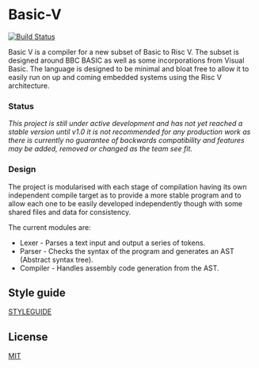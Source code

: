 # Basic-V

[![Build Status](https://travis-ci.com/c0rp3n/basic-v.svg?token=1eAJNuAjQDrssYuuMWC9&branch=master)](https://travis-ci.com/c0rp3n/basic-v)

Basic V is a compiler for a new subset of Basic to Risc V. The subset is designed around BBC BASIC as well as some incorporations from Visual Basic. The language is designed to be minimal and bloat free to allow it to easily run on up and coming embedded systems using the Risc V architecture.

### Status
_This project is still under active development and has not yet reached a stable version until v1.0 it is not recommended for any production work as there is currently no guarantee of backwards compatibility and features may be added, removed or changed as the team see fit._

### Design
The project is modularised with each stage of compilation having its own independent compile target as to provide a more stable program and to allow each one to be easily developed independently though with some shared files and data for consistency.

The current modules are:
 - Lexer - Parses a text input and output a series of tokens.
 - Parser - Checks the syntax of the program and generates an AST (Abstract syntax tree).
 - Compiler - Handles assembly code generation from the AST.

## Style guide
[STYLEGUIDE](STYLEGUIDE.md "STYLEGUIDE")

## License
[MIT](LICENSE.md "MIT")
